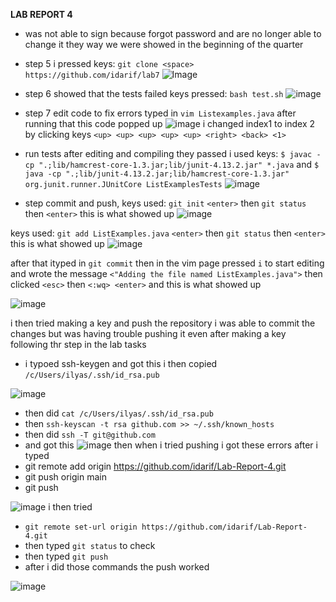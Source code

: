 **LAB REPORT 4**
 - was not able to sign because forgot password and are no longer able to change it they way we were showed in the beginning of the quarter
- step 5  i pressed keys: `git clone <space> https://github.com/idarif/lab7`
![Image](lab4SS1Clone.png)

- step 6 showed that the tests failed
  keys pressed: `bash test.sh`
![image](lab4SSTstFail2.0.png)
  
 - step 7 edit code to fix errors
  typed in `vim Listexamples.java`
  after running that this code popped up 
  ![image](lab4SS3Edit.png)
  i changed index1 to index 2 by clicking keys `<up> <up> <up> <up> <up> <right> <back> <1>`
 - run tests after editing and compiling they passed
  i used keys: `$ javac -cp ".;lib/hamcrest-core-1.3.jar;lib/junit-4.13.2.jar" *.java`
  and `$ java -cp ".;lib/junit-4.13.2.jar;lib/hamcrest-core-1.3.jar" org.junit.runner.JUnitCore ListExamplesTests`
  ![image](lab4SSTstPass3.0.png)
  
  - step commit and push, 
  keys used: `git init` `<enter>` then `git status` then `<enter>` this is what showed up
   ![image](lab4SScomPU1.png)
   
   
  keys used: `git add ListExamples.java` `<enter>` then `git status` then `<enter>` this is what showed up
  ![image](lab4SScomPU2.png)
  
  after that  ityped in `git commit` then in the vim page pressed `i` to start editing and wrote the message
  `<"Adding the file named ListExamples.java">` then clicked `<esc>` then `<:wq> <enter>` and this is what showed up
  
 ![image](lab4SScomPUcom.png)
 
 
 i then tried making a key and push the repository i was able to commit the changes but was having trouble pushing it even after making a key following thr step in the lab tasks
 - i typoed ssh-keygen and got this i then copied `/c/Users/ilyas/.ssh/id_rsa.pub`

 ![image](lab4SSHKey.png)
  - then did `cat /c/Users/ilyas/.ssh/id_rsa.pub` 
  - then `ssh-keyscan -t rsa github.com >> ~/.ssh/known_hosts`
  - then did `ssh -T git@github.com`
  - and got this
  ![image](lab4SSKeySteps.png)
  then when i tried pushing i got these errors
  after i typed 
   - git remote add origin https://github.com/idarif/Lab-Report-4.git
   - git push origin main
   - git push
  
  ![image](lab4ssPushFail.png)
  i then tried 
  - `git remote set-url origin https://github.com/idarif/Lab-Report-4.git`
  -  then typed `git status` to check
  -  then typed `git push` 
  -  after i did those commands the push worked

   ![image](lab4SSPushWrk.png)
